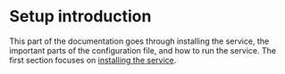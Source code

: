 # Setup introduction

This part of the documentation goes through installing the service, the important parts of the configuration file, and how to run the service.
The first section focuses on [installing the service](./installation.md).
